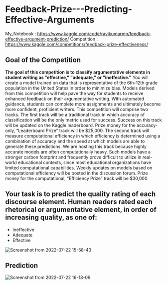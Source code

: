 # Feedback-Prize---Predicting-Effective-Arguments

My_Notebook : https://www.kaggle.com/code/ravikumarmn/feedback-effective-argument-prediction/
Competition : https://www.kaggle.com/competitions/feedback-prize-effectiveness/ 
## Goal of the Competition
**The goal of this competition is to classify argumentative elements in student writing as "effective," "adequate," or "ineffective."** You will create a model trained on data that is representative of the 6th-12th grade population in the United States in order to minimize bias. Models derived from this competition will help pave the way for students to receive enhanced feedback on their argumentative writing. With automated guidance, students can complete more assignments and ultimately become more confident, proficient writers.  This competition will comprise two tracks. The first track will be a traditional track in which accuracy of classification will be the only metric used for success. Success on this track will be updated on the Kaggle leaderboard. Prize money for the accuracy-only, “Leaderboard Prize” track will be $25,000.  The second track will measure computational efficiency in which efficiency is determined using a combination of accuracy and the speed at which models are able to generate these predictions. We are hosting this track because highly accurate models are often computationally heavy. Such models have a stronger carbon footprint and frequently prove difficult to utilize in real-world educational contexts, since most educational organizations have limited computational capabilities. Weekly updates on models based on computational efficiency will be posted in the discussion forum. Prize money for the computational, “Efficiency Prize” track will be $30,000.

## Your task is to predict the quality rating of each discourse element. Human readers rated each rhetorical or argumentative element, in order of increasing quality, as one of:

* Ineffective
* Adequate
* Effective
 
![Screenshot from 2022-07-22 15-58-43](https://user-images.githubusercontent.com/82469850/180422761-7a97b1f5-634f-4f5b-bf25-90c814577dfe.png)

## Prediction


![Screenshot from 2022-07-22 16-18-09](https://user-images.githubusercontent.com/82469850/180424132-9e57f823-853f-4f84-8937-2c82b6b48050.png)


